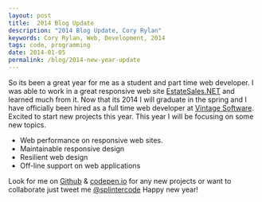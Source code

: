 ```yaml
---
layout: post
title:  2014 Blog Update
description: "2014 Blog Update, Cory Rylan"
keywords: Cory Rylan, Web, Development, 2014
tags: code, programming
date: 2014-01-05
permalink: /blog/2014-new-year-update
---
```


So its been a great year for me as a student and part time web developer.
I was able to work in a great responsive web site  <a href="http://www.estatesales.net" target="_blank">EstateSales.NET</a> and learned much from it.
Now that its 2014 I will graduate in the spring and I have officially been hired as a full time
web developer at <a href="http://www.vintagesoftware.com" target="_blank">Vintage Software</a>. Excited to start new projects this year. This year I will be
focusing on some new topics.

- Web performance on responsive web sites.
- Maintainable responsive design
- Resilient web design
- Off-line support on web applications

Look for me on [Github](https://github.com/splintercode) & [codepen.io](https://codepen.io/splintercode) for any new projects or want to collaborate just 
tweet me [@splintercode](https://twitter.com/splintercode) Happy new year!